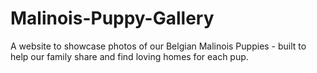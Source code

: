 # Malinois-Puppy-Gallery
A website to showcase photos of our Belgian Malinois Puppies - built to help our family share and find loving homes for each pup.
